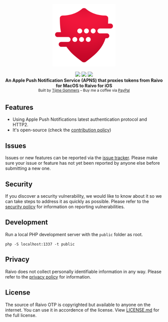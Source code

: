 <p align="center">
    <img src="https://raw.githubusercontent.com/raivo-otp/ios-application/master/Assets/app-icon.png" width="200"/>
</p>
<p align="center">
    <a href="https://github.com/raivo-otp/apns-server/blob/master/LICENSE.md"><img src="https://raw.finnwea.com/shield/?firstText=Source&secondText=Licensed" /></a>
    <a href="https://itunes.apple.com/"><img src="https://raw.finnwea.com/shield/?firstText=Platform&secondText=PHP" /></a>
    <a href="https://github.com/raivo-otp/apns-server/releases"><img src="https://raw.finnwea.com/vector-shields-v1/?typeKey=SemverVersion&typeValue1=raivo-otp&typeValue2=apns-server&typeValue4=Release&cache=4"></a>
    <br/>
    <b>An Apple Push Notification Service (APNS) that proxies tokens from Raivo for MacOS to Raivo for iOS</b>
    <br/>
    <sup>Built by <a href="https://www.linkedin.com/in/tijme/">Tijme Gommers</a> – Buy me a coffee via <a href="https://www.paypal.me/tijmegommers">PayPal</a></sup>
    <br/>
</p>

## Features

* Using Apple Push Notifications latest authentication protocol and HTTP2.
* It's open-source (check the [contribution policy](https://github.com/raivo-otp/apns-server/blob/master/CONTRIBUTING.md))

## Issues

Issues or new features can be reported via the [issue tracker](https://github.com/raivo-otp/apns-server/issues). Please make sure your issue or feature has not yet been reported by anyone else before submitting a new one.

## Security

If you discover a security vulnerability, we would like to know about it so we can take steps to address it as quickly as possible. Please refer to the [security policy](https://github.com/raivo-otp/apns-server/blob/master/SECURITY.md) for information on reporting vulnerabilities.

## Development

Run a local PHP development server with the `public` folder as root.

    php -S localhost:1337 -t public

## Privacy

Raivo does not collect personally identifiable information in any way. Please refer to the [privacy policy](https://github.com/raivo-otp/apns-server/blob/master/PRIVACY.md) for information.

## License

The source of Raivo OTP is copyrighted but available to anyone on the internet. You can use it in accordence of the license. View [LICENSE.md](https://github.com/raivo-otp/apns-server/blob/master/LICENSE.md) for the full license.

